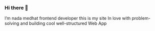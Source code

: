 ### Hi there 👋
<p>I’m nada medhat  
  frontend developer 
  this is my site <a href="https://www.linkedin.com/in/nada-medhat22/"></a>
In love with problem-solving and building cool well-structured Web App
</p>

